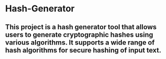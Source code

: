 # Hash-Generator
## This project is a hash generator tool that allows users to generate cryptographic hashes using various algorithms. It supports a wide range of hash algorithms for secure hashing of input text.
